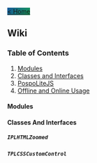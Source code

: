<a href="https://matek0611.github.io/PospoLiteHTML" class="btn" style="background-image: linear-gradient(120deg, #155799, #159957);"> &lt; Home </a>

## Wiki

### Table of Contents

1. [Modules](#Modules)
1. [Classes and Interfaces](#Classes-and-Interfaces)
1. [PospoLiteJS](#PospoLiteJS)
1. [Offline and Online Usage](#Offline-and-Online-Usage)

#### Modules

#### Classes And Interfaces

##### `IPLHTMLZoomed`
##### `TPLCSSCustomControl`
